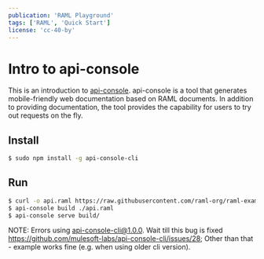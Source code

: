 ```yaml
---
publication: 'RAML Playground'
tags: ['RAML', 'Quick Start']
license: 'cc-40-by'
---
```


# Intro to api-console

This is an introduction to [api-console](https://github.com/mulesoft-labs/api-console-cli). api-console is a tool that generates mobile-friendly web documentation based on RAML documents. In addition to providing documentation, the tool provides the capability for users to try out requests on the fly.

## Install

```sh
$ sudo npm install -g api-console-cli
```

## Run

```sh
$ curl -o api.raml https://raw.githubusercontent.com/raml-org/raml-examples/master/helloworld/helloworld.raml
$ api-console build ./api.raml
$ api-console serve build/
```


NOTE:
    Errors using api-console-cli@1.0.0. Wait till this bug is fixed https://github.com/mulesoft-labs/api-console-cli/issues/28; Other than that - example works fine (e.g. when using older cli version).